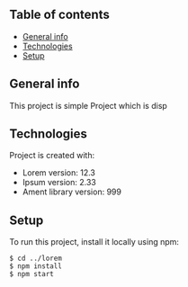 ## Table of contents
* [General info](#general-info)
* [Technologies](#technologies)
* [Setup](#setup)

## General info
This project is simple Project which is disp
	
## Technologies
Project is created with:
* Lorem version: 12.3
* Ipsum version: 2.33
* Ament library version: 999
	
## Setup
To run this project, install it locally using npm:

```
$ cd ../lorem
$ npm install
$ npm start
```
